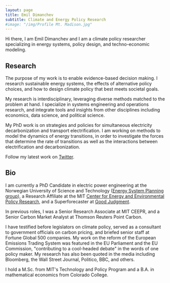 ```yaml
---
layout: page
title: Emil Dimanchev
subtitle: Climate and Energy Policy Research
#image: "/img/Profile Mt. Madison.jpg"
---
```


Hi there, I am Emil Dimanchev and I am a climate policy researcher specializing in energy systems, policy design, and techno-economic modeling.

## Research

The purpose of my work is to enable evidence-based decision making. I research sustainable energy systems, the effects of alternative policy choices, and how to design climate policy that best meets societal goals. 

My research is interdisciplinary, leveraging diverse methods matched to the problem at hand. I specialize in systems engineering and operations research, and integrate tools and insights from other disciplines including economics, data science, and political science. 

My PhD work is on strategies and policies for simultaneous electricity decarbonization and transport electrification. I am working on methods to model the dynamics of energy transitions, in order to investigate the forces that determine the rate of transitions as well as the interactions between electrification and decarbonization.

Follow my latest work on [Twitter](https://twitter.com/EmilDimanchev).

## Bio

I am currently a PhD Candidate in electric power engineering at the Norwegian University of Science and Technology ([Energy System Planning group](https://www.ntnu.edu/iel/research)), a Research Affiliate at the MIT [Center for Energy and Environmental Policy Research](http://ceepr.mit.edu), and a Superforecaster at [Good Judgment](https://goodjudgment.com).

In previous roles, I was a Senior Research Associate at MIT CEEPR, and a Senior Carbon Market Analyst at Thomson Reuters Point Carbon.

I have testified before legislators on climate policy, served as a consultant to government officials on carbon pricing, and briefed senior staff at Fortune Global 500 companies. My work on the reform of the European Emissions Trading System was featured in the EU Parliament and the EU Commission, "contributing to a cool-headed debate" in the words of one policy maker. My research has also been quoted in the media including Bloomberg, the Wall Street Journal, Politico, BBC, and others.

I hold a M.Sc. from MIT's Technology and Policy Program and a B.A. in mathematical economics from Colorado College.
